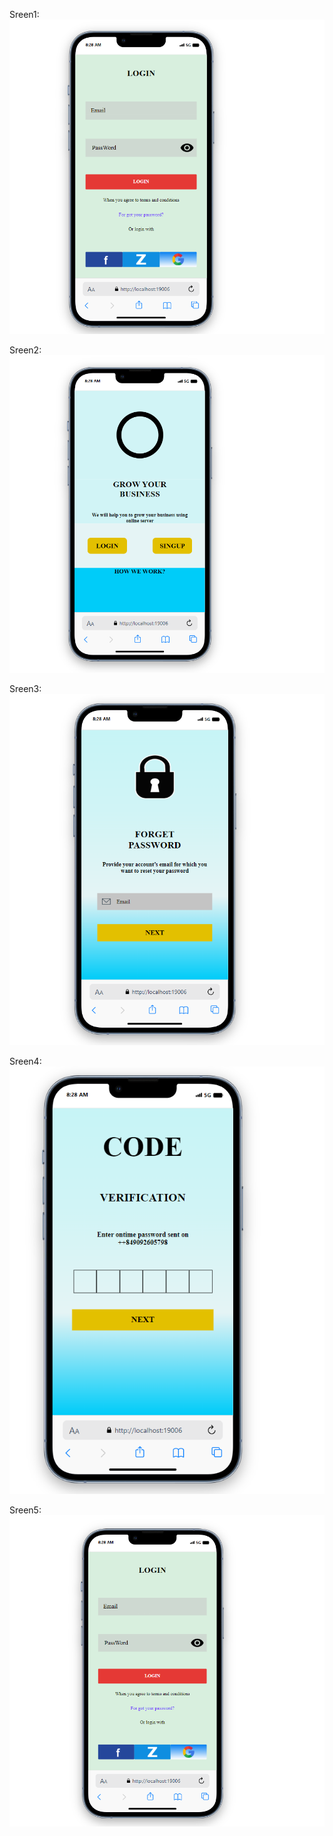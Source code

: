 Sreen1:
![Alt text](imgMD/screen1.png)

Sreen2:
![Alt text](imgMD/Screen2.png)

Sreen3:
![Alt text](imgMD/screen3.png)

Sreen4:
![Alt text](imgMD/screen4.png)

Sreen5:
![Alt text](imgMD/screen5.png)